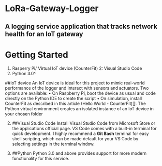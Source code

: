 # LoRa-Gateway-Logger
A logging service application that tracks network health for an IoT gateway
---

# Getting Started
1. Rasperry Pi/ Virtual IoT device (CounterFit)
2: Visual Studio Code
3. Python 3.0^

##IoT device
An IoT device is ideal for this project to mimic real-world performance of the logger and interact with sensors and actuators. Two options are available:
    • On Raspberry Pi, boot the device as usual and code directly on the Python IDE to create the script
    • On simulation, install CounterFit as described in this article (Hello World - CounterFit)[].
The Python virtual environment creates an isolated instance of an IoT device in your chosen folder

2. ##Visual Studio Code
Install Visual Studio Code from Microsoft Store or the applications official page. VS Code comes with a built-in terminal for quick development. I highly recommend a **Git Bash** terminal for easy shell scripting, which can be made default for your VS Code by selecting settings in the terminal window.

3. ##Python 
Python 3.0 and above provides support for more modern functionality for this service. 
